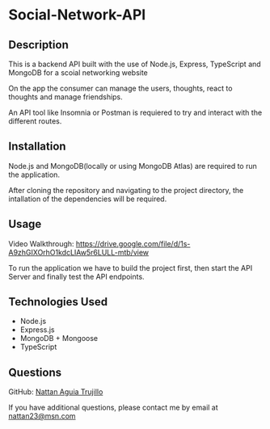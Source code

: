 # Social-Network-API

## Description

This is a backend API built with the use of Node.js, Express, TypeScript and MongoDB for a scoial networking website

On the app the consumer can manage the users, thoughts, react to thoughts and manage friendships.

An API tool like Insomnia or Postman is requiered to try and interact with the different routes.

## Installation

Node.js and MongoDB(locally or using MongoDB Atlas) are required to run the application.

After cloning the repository and navigating to the project directory, the intallation of the dependencies will be required.

## Usage

Video Walkthrough: https://drive.google.com/file/d/1s-A9zhGIXOrhO1kdcLIAw5r6LULL-mtb/view

To run the application we have to build the project first, then start the API Server and finally test the API endpoints.

## Technologies Used

- Node.js
- Express.js
- MongoDB + Mongoose
- TypeScript

## Questions

GitHub: [Nattan Aguia Trujillo](https://github.com/nattanaguiat)

If you have additional questions, please contact me by email at [nattan23@msn.com](nattan23@msn.com)